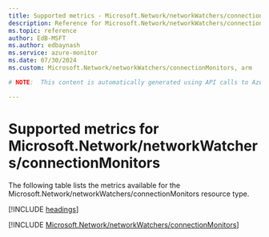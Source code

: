 ```yaml
---
title: Supported metrics - Microsoft.Network/networkWatchers/connectionMonitors
description: Reference for Microsoft.Network/networkWatchers/connectionMonitors metrics in Azure Monitor.
ms.topic: reference
author: EdB-MSFT
ms.author: edbaynash
ms.service: azure-monitor
ms.date: 07/30/2024
ms.custom: Microsoft.Network/networkWatchers/connectionMonitors, arm

# NOTE:  This content is automatically generated using API calls to Azure. Any edits made on these files will be overwritten in the next run of the script. 

---
```


  
# Supported metrics for Microsoft.Network/networkWatchers/connectionMonitors
  
The following table lists the metrics available for the Microsoft.Network/networkWatchers/connectionMonitors resource type.  
  
  
[!INCLUDE [headings](./includes/metrics-headings.md)]  
  
 

[!INCLUDE [Microsoft.Network/networkWatchers/connectionMonitors](./includes/microsoft-network-networkwatchers-connectionmonitors-metrics-include.md)]  

